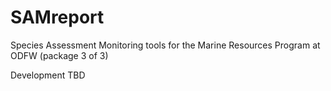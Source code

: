# SAMreport
Species Assessment Monitoring tools for the Marine Resources Program at ODFW (package 3 of 3)

Development TBD
